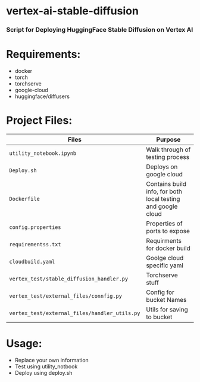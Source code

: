 # vertex-ai-stable-diffusion
### Script for Deploying HuggingFace Stable Diffusion on Vertex AI

# Requirements:
- docker
- torch
- torchserve
- google-cloud
- huggingface/diffusers

# Project Files:

| Files                 | Purpose                          |
|------------------------------|--------------------------------------------|
| `utility_notebook.ipynb` | Walk through of testing process |
| `Deploy.sh`                   | Deploys on google cloud |
| `Dockerfile`           |  Contains build info, for both local testing and google cloud        |
| `config.properties`     |   Properties of ports to expose |
| `requirementss.txt`     |   Requirments for docker build |
| `cloudbuild.yaml`     |  Goolge cloud specific yaml |
| `vertex_test/stable_diffusion_handler.py`     |  Torchserve  stuff |
| `vertex_test/external_files/connfig.py`     |  Config for bucket Names |
| `vertex_test/external_files/handler_utils.py`     | Utils for saving to bucket |


# Usage:

- Replace your own information
- Test using utility_notbook
- Deploy using deploy.sh


